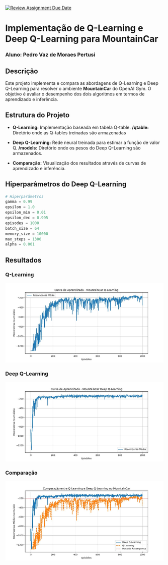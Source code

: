 [![Review Assignment Due Date](https://classroom.github.com/assets/deadline-readme-button-22041afd0340ce965d47ae6ef1cefeee28c7c493a6346c4f15d667ab976d596c.svg)](https://classroom.github.com/a/3cFWPdqG)


# Implementação de Q-Learning e Deep Q-Learning para MountainCar

### Aluno: Pedro Vaz de Moraes Pertusi

## Descrição
Este projeto implementa e compara as abordagens de Q-Learning e Deep Q-Learning para resolver o ambiente **MountainCar** do OpenAI Gym. O objetivo é avaliar o desempenho dos dois algoritmos em termos de aprendizado e inferência.

## Estrutura do Projeto
- **Q-Learning:** Implementação baseada em tabela Q-table. **/qtable:** Diretório onde as Q-tables treinadas são armazenadas

- **Deep Q-Learning:** Rede neural treinada para estimar a função de valor Q. **/models:** Diretório onde os pesos do Deep Q-Learning são armazenados.

- **Comparação:** Visualização dos resultados através de curvas de aprendizado e inferência.


## Hiperparâmetros do Deep Q-Learning
```python
# Hiperparâmetros
gamma = 0.99
epsilon = 1.0
epsilon_min = 0.01
epsilon_dec = 0.995
episodes = 1000
batch_size = 64
memory_size = 10000
max_steps = 1300
alpha = 0.001
```

## Resultados
### Q-Learning
![alt text](results/curva_de_aprendizado_qlearning.jpg)

### Deep Q-Learning
![alt text](results/curva_de_aprendizado_dqlearning.jpg)

### Comparação
![alt text](results/curva_de_aprendizado_comparacao.jpg)

